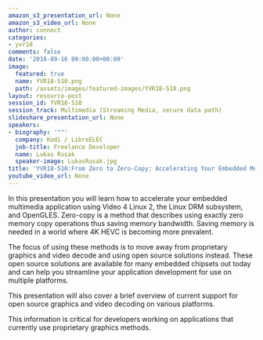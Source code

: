 ```yaml
---
amazon_s3_presentation_url: None
amazon_s3_video_url: None
author: connect
categories:
- yvr18
comments: false
date: '2018-09-16 09:00:00+00:00'
image:
  featured: true
  name: YVR18-510.png
  path: /assets/images/featured-images/YVR18-510.png
layout: resource-post
session_id: YVR18-510
session_track: Multimedia (Streaming Media, secure data path)
slideshare_presentation_url: None
speakers:
- biography: '""'
  company: Kodi / LibreELEC
  job-title: Freelance Developer
  name: Lukas Rusak
  speaker-image: LukasRusak.jpg
title: 'YVR18-510:From Zero to Zero-Copy: Accelerating Your Embedded Media Player'
youtube_video_url: None
---
```


In this presentation you will learn how to accelerate your embedded multimedia application using Video 4 Linux 2, the Linux DRM subsystem, and OpenGLES. Zero-copy is a method that describes using exactly zero memory copy operations thus saving memory bandwidth. Saving memory is needed in a world where 4K HEVC is becoming more prevalent.

The focus of using these methods is to move away from proprietary graphics and video decode and using open source solutions instead. These open source solutions are available for many embedded chipsets out today and can help you streamline your application development for use on multiple platforms.

This presentation will also cover a brief overview of current support for open source graphics and video decoding on various platforms.

This information is critical for developers working on applications that currently use proprietary graphics methods.